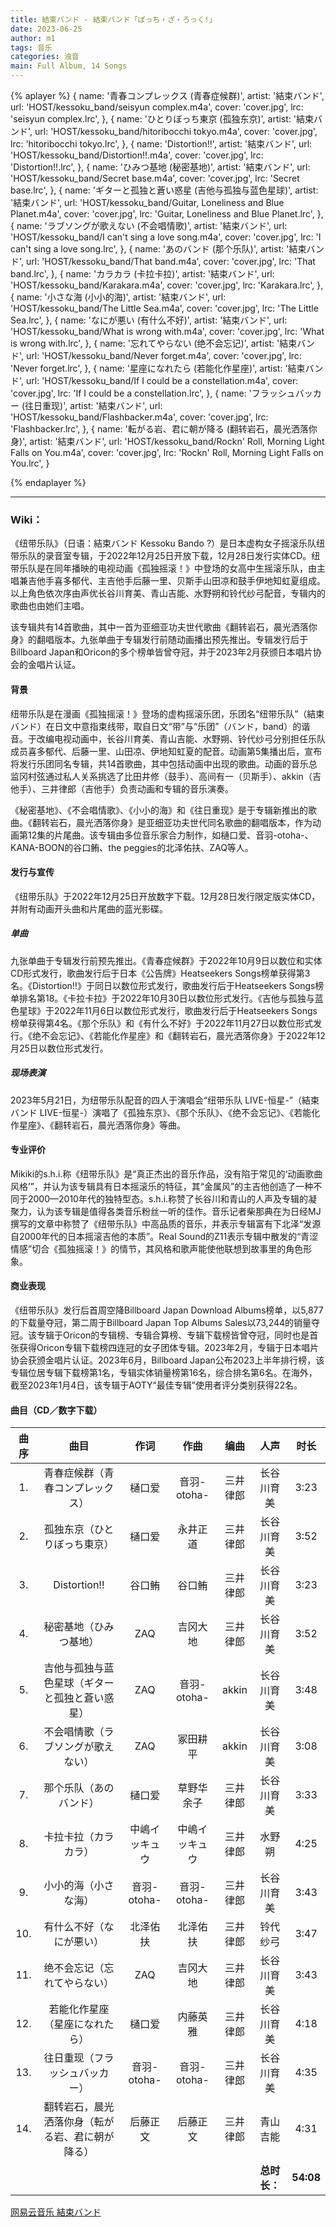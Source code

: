 ```yaml
---
title: 結束バンド - 結束バンド「ぼっち・ざ・ろっく!」
date: 2023-06-25
author: m1
tags: 音乐
categories: 浊音
main: Full Album, 14 Songs
---
```

{% aplayer %}
{
name: '青春コンプレックス (青春症候群)',
artist: '結束バンド',
url: 'HOST/kessoku_band/seisyun complex.m4a',
cover: 'cover.jpg',
lrc: 'seisyun complex.lrc',
},
{
name: 'ひとりぼっち東京 (孤独东京)',
artist: '結束バンド',
url: 'HOST/kessoku_band/hitoribocchi tokyo.m4a',
cover: 'cover.jpg',
lrc: 'hitoribocchi tokyo.lrc',
},
{
name: 'Distortion!!',
artist: '結束バンド',
url: 'HOST/kessoku_band/Distortion!!.m4a',
cover: 'cover.jpg',
lrc: 'Distortion!!.lrc',
},
{
name: 'ひみつ基地 (秘密基地)',
artist: '結束バンド',
url: 'HOST/kessoku_band/Secret base.m4a',
cover: 'cover.jpg',
lrc: 'Secret base.lrc',
},
{
name: 'ギターと孤独と蒼い惑星 (吉他与孤独与蓝色星球)',
artist: '結束バンド',
url: 'HOST/kessoku_band/Guitar, Loneliness and Blue Planet.m4a',
cover: 'cover.jpg',
lrc: 'Guitar, Loneliness and Blue Planet.lrc',
},
{
name: 'ラブソングが歌えない (不会唱情歌)',
artist: '結束バンド',
url: 'HOST/kessoku_band/I can\'t sing a love song.m4a',
cover: 'cover.jpg',
lrc: 'I can\'t sing a love song.lrc',
},
{
name: 'あのバンド (那个乐队)',
artist: '結束バンド',
url: 'HOST/kessoku_band/That band.m4a',
cover: 'cover.jpg',
lrc: 'That band.lrc',
},
{
name: 'カラカラ (卡拉卡拉)',
artist: '結束バンド',
url: 'HOST/kessoku_band/Karakara.m4a',
cover: 'cover.jpg',
lrc: 'Karakara.lrc',
},
{
name: '小さな海 (小小的海)',
artist: '結束バンド',
url: 'HOST/kessoku_band/The Little Sea.m4a',
cover: 'cover.jpg',
lrc: 'The Little Sea.lrc',
},
{
name: 'なにが悪い (有什么不好)',
artist: '結束バンド',
url: 'HOST/kessoku_band/What is wrong with.m4a',
cover: 'cover.jpg',
lrc: 'What is wrong with.lrc',
},
{
name: '忘れてやらない (绝不会忘记)',
artist: '結束バンド',
url: 'HOST/kessoku_band/Never forget.m4a',
cover: 'cover.jpg',
lrc: 'Never forget.lrc',
},
{
name: '星座になれたら (若能化作星座)',
artist: '結束バンド',
url: 'HOST/kessoku_band/If I could be a constellation.m4a',
cover: 'cover.jpg',
lrc: 'If I could be a constellation.lrc',
},
{
name: 'フラッシュバッカー (往日重现)',
artist: '結束バンド',
url: 'HOST/kessoku_band/Flashbacker.m4a',
cover: 'cover.jpg',
lrc: 'Flashbacker.lrc',
},
{
name: '転がる岩、君に朝が降る (翻转岩石，晨光洒落你身)',
artist: '結束バンド',
url: 'HOST/kessoku_band/Rockn\' Roll, Morning Light Falls on You.m4a',
cover: 'cover.jpg',
lrc: 'Rockn\' Roll, Morning Light Falls on You.lrc',
}

{% endaplayer %}

---

### Wiki：

《纽带乐队》（日语：結束バンド Kessoku Bando ?）是日本虚构女子摇滚乐队纽带乐队的录音室专辑，于2022年12月25日开放下载，12月28日发行实体CD。纽带乐队是在同年播映的电视动画《孤独摇滚！》中登场的女高中生摇滚乐队，由主唱兼吉他手喜多郁代、主吉他手后藤一里、贝斯手山田凉和鼓手伊地知虹夏组成。以上角色依次序由声优长谷川育美、青山吉能、水野朔和铃代纱弓配音，专辑内的歌曲也由她们主唱。

该专辑共有14首歌曲，其中一首为亚细亚功夫世代歌曲《翻转岩石，晨光洒落你身》的翻唱版本。九张单曲于专辑发行前随动画播出预先推出。专辑发行后于Billboard Japan和Oricon的多个榜单皆曾夺冠，并于2023年2月获颁日本唱片协会的金唱片认证。

#### 背景

纽带乐队是在漫画《孤独摇滚！》登场的虚构摇滚乐团，乐团名“纽带乐队”（結束バンド）在日文中意指束线带，取自日文“带”与“乐团”（バンド，band）的谐音。于改编电视动画中，长谷川育美、青山吉能、水野朔、铃代纱弓分别担任乐队成员喜多郁代、后藤一里、山田凉、伊地知虹夏的配音。动画第5集播出后，宣布将发行乐团同名专辑，共14首歌曲，其中包括动画中出现的歌曲。动画的音乐总监冈村弦通过私人关系挑选了比田井修（鼓手）、高间有一（贝斯手）、akkin（吉他手）、三井律郎（吉他手）负责动画和专辑的音乐演奏。

《秘密基地》、《不会唱情歌》、《小小的海》和《往日重现》是于专辑新推出的歌曲。《翻转岩石，晨光洒落你身》是亚细亚功夫世代同名歌曲的翻唱版本，作为动画第12集的片尾曲。该专辑由多位音乐家合力制作，如樋口爱、音羽-otoha-、KANA-BOON的谷口鲔、the peggies的北泽佑扶、ZAQ等人。

#### 发行与宣传

《纽带乐队》于2022年12月25日开放数字下载。12月28日发行限定版实体CD，并附有动画开头曲和片尾曲的蓝光影碟。

##### 单曲

九张单曲于专辑发行前预先推出。《青春症候群》于2022年10月9日以数位和实体CD形式发行，歌曲发行后于日本《公告牌》Heatseekers Songs榜单获得第3名。《Distortion!!》于同日以数位形式发行，歌曲发行后于Heatseekers Songs榜单排名第18。《卡拉卡拉》于2022年10月30日以数位形式发行。《吉他与孤独与蓝色星球》于2022年11月6日以数位形式发行，歌曲发行后于Heatseekers Songs榜单获得第4名。《那个乐队》和《有什么不好》于2022年11月27日以数位形式发行。《绝不会忘记》、《若能化作星座》和《翻转岩石，晨光洒落你身》于2022年12月25日以数位形式发行。

##### 现场表演

2023年5月21日，为纽带乐队配音的四人于演唱会“纽带乐队 LIVE-恒星-”（結束バンド LIVE-恒星-）演唱了《孤独东京》、《那个乐队》、《绝不会忘记》、《若能化作星座》、《翻转岩石，晨光洒落你身》等曲。

#### 专业评价

Mikiki的s.h.i.称《纽带乐队》是“真正杰出的音乐作品，没有陷于常见的‘动画歌曲风格’”，并认为该专辑具有日本摇滚乐的特征，其“金属风”的主吉他创造了一种不同于2000—2010年代的独特型态。s.h.i.称赞了长谷川和青山的人声及专辑的凝聚力，认为该专辑是值得各类音乐粉丝一听的佳作。音乐记者柴那典在为日经MJ撰写的文章中称赞了《纽带乐队》中高品质的音乐，并表示专辑富有下北泽“发源自2000年代的日本摇滚吉他的本质”。Real Sound的Z11表示专辑中散发的“青涩情感”切合《孤独摇滚！》的情节，其风格和歌声能使他联想到故事里的角色形象。

#### 商业表现

《纽带乐队》发行后首周空降Billboard Japan Download Albums榜单，以5,877的下载量夺冠，第二周于Billboard Japan Top Albums Sales以73,244的销量夺冠。该专辑于Oricon的专辑榜、专辑合算榜、专辑下载榜皆曾夺冠，同时也是首张获得Oricon专辑下载榜四连冠的女子团体专辑。2023年2月，专辑于日本唱片协会获颁金唱片认证。2023年6月，Billboard Japan公布2023上半年排行榜，该专辑位居专辑下载榜第1名，专辑实体销量榜第16名，综合排名第6名。在海外，截至2023年1月4日，该专辑于AOTY“最佳专辑”使用者评分类别获得22名。

#### 曲目（CD／数字下载）

| 曲序 | 曲目	| 作词 | 作曲 | 编曲 | 人声 | 时长 |
|:----:|:----:|:----:|:----:|:----:|:----:|:----:|
|1.|青春症候群（青春コンプレックス）|樋口爱|音羽-otoha-|三井律郎|长谷川育美|3:23|
|2.|孤独东京（ひとりぼっち東京）|樋口爱|永井正道|三井律郎|长谷川育美|3:52|
|3.|Distortion!!|谷口鲔|谷口鲔|三井律郎|长谷川育美|3:23|
|4.|秘密基地（ひみつ基地）|ZAQ|吉冈大地|三井律郎|长谷川育美|3:52|
|5.|吉他与孤独与蓝色星球（ギターと孤独と蒼い惑星）|ZAQ|音羽-otoha-|akkin|长谷川育美|3:48|
|6.|不会唱情歌（ラブソングが歌えない）|ZAQ|冢田耕平|akkin|长谷川育美|3:08|
|7.|那个乐队（あのバンド）|樋口爱|草野华余子|三井律郎|长谷川育美|3:33|
|8.|卡拉卡拉（カラカラ）|中嶋イッキュウ|中嶋イッキュウ|三井律郎|水野朔|4:25|
|9.|小小的海（小さな海）|音羽-otoha-|音羽-otoha-|三井律郎|长谷川育美|3:43|
|10.|有什么不好（なにが悪い）|北泽佑扶|北泽佑扶|三井律郎|铃代纱弓|3:47|
|11.|绝不会忘记（忘れてやらない）|ZAQ|吉冈大地|三井律郎|长谷川育美|3:43|
|12.|若能化作星座（星座になれたら）|樋口爱|内藤英雅|三井律郎|长谷川育美|4:18|
|13.|往日重现（フラッシュバッカー）|音羽-otoha-|音羽-otoha-|三井律郎|长谷川育美|4:35|
|14.|翻转岩石，晨光洒落你身（転がる岩、君に朝が降る）|后藤正文|后藤正文|三井律郎|青山吉能|4:31|
||||||**总时长：**|**54:08**|


[网易云音乐 結束バンド](https://music.163.com/#/album?id=155874527)